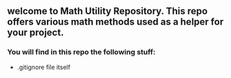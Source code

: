 ## welcome to Math Utility Repository. This repo offers various math methods used as a helper for your project.



### You will find in this repo the following stuff:
* .gitignore file itself
